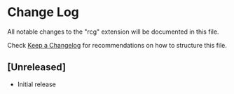 # Change Log

All notable changes to the "rcg" extension will be documented in this file.

Check [Keep a Changelog](http://keepachangelog.com/) for recommendations on how to structure this file.

## [Unreleased]

- Initial release
